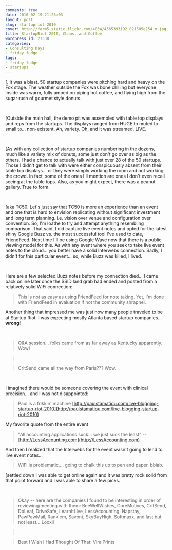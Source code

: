 ```yaml
---
comments: true
date: 2010-02-19 21:26:03
layout: post
slug: startupriot-2010
cover: http://farm5.static.flickr.com/4034/4365393192_021305e254_m.jpg
title: StartupRiot 2010, Chaos, and Coffee
wordpress_id: 27338
categories:
- Consulting Days
- friday fudge
tags:
- friday fudge
- startups
---
```


[. It was a blast.  50 startup companies were pitching hard and heavy on the Fox stage.  The weather outside the Fox was bone chilling but everyone inside was warm, fully amped on piping hot coffee, and flying high from the sugar rush of gourmet style donuts.




 




[Outside the main hall, the demo pit was assembled with table top displays and reps from the startups.  The displays ranged from HUGE to muted to small to... non-existent.  Ah, variety. Oh, and it was streamed. LIVE.




 




[As with any collection of startup companies numbering in the dozens, much like a variety mix of donuts, some just don't go over as big as the others.  I had a chance to actually talk with just over 28 of the 50 startups.  Those I didn't get to talk with were either conspicuously absent from their table top displays... or they were simply working the room and not working the crowd. In fact, some of the ones I'll mention are ones I don't even recall seeing at the table tops. Also, as you might expect, there was a peanut gallery. True to form.




 




[aka TC50.  Let's just say that TC50 is more an experience than an event and one that is hard to envision replicating without significant investment and long term planning. i.e. vision over venue and configuration over convention.  So, I'm loathe to try and attempt anything resembling comparison.  That said, I did capture live event notes and opted for the latest shiny Google Buzz vs. the most successful tool I've used to date, FriendFeed.  Next time I'll be using Google Wave now that there is a public viewing model for this.  As with any event where you seek to take live event notes to the cloud... you better have a solid Interwebs connection.  Sadly, I didn't for this particular event... so, while Buzz was killed, I lived.




 




Here are a few selected Buzz notes before my connection died... I came back online later once the SSID land grab had ended and posted from a relatively solid WiFi connection:




> This is not as easy as using FriendFeed for note taking. Yet, I'm done with FriendFeed in evaluation if not the community shrapnel.




Another thing that impressed me was just how many people traveled to be at Startup Riot.  I was expecting mostly Atlanta based startup companies... **wrong**!




 




> Q&A session... folks came from as far away as Kentucky apparently. Wow!

> 
>  
> 
> 

> 
> CritSend came all the way from Paris??? Wow.
> 
> 





 




I imagined there would be someone covering the event with clinical precision... and I was not disappointed:




> Paul is a frikkin' machine [http://paulstamatiou.com/live-blogging-startup-riot-2010](http://paulstamatiou.com/live-blogging-startup-riot-2010)




My favorite quote from the entire event




> "All accounting applications suck... we just suck the least" -- [http://LessAccounting.com](http://LessAccounting.com)




And then I realized that the Interwebs for the event wasn't going to lend to live event notes...




> WiFi is problematic.... going to chalk this up to pen and paper. bbiab.




[settled down I was able to get online again and it was pretty rock solid from that point forward and I was able to share a few picks.




 




> Okay -- here are the companies I found to be interesting in order of reviewing/meeting with them: BeeWellWishes, CoreMotives, CritSend, DoLeaf, DriveSafe, LearnItLive, LessAccounting, Napstay, PawPawMail, Rank'em, Savont, SkyBuyHigh, Softmaxx, and last but not least... Looxii

> 
>  
> 
> 

> 
> Best I Wish I Had Thought Of That: ViralPrints
> 
> 





 
